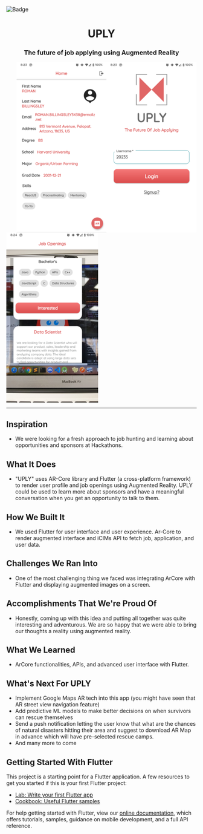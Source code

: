 ![Badge](https://img.shields.io/badge/HackHers-2020-blue)

<h1 align="center" style="border-bottom: none;">UPLY</h1>
<h3 align="center">The future of job applying using Augmented Reality</h3>

<img align="right" src="screenshots/login.png" height="450em" />
<img align="right" src="screenshots/profile.png" height="450em" />
<img align="center" src="screenshots/jobs.png" height="450em" />

------------------------------------------------------------------------------------------------------

## Inspiration

* We were looking for a fresh approach to job hunting and learning about opportunities and sponsors at Hackathons.  

## What It Does

* "UPLY" uses AR-Core library and Flutter (a cross-platform framework) to render user profile and job openings using Augmented Reality. UPLY could be used to learn more about sponsors and have a meaningful conversation when you get an opportunity to talk to them.

## How We Built It

* We used Flutter for user interface and user experience. Ar-Core to render augmented interface and iCIMs API to fetch job, application, and user data.

## Challenges We Ran Into

* One of the most challenging thing we faced was integrating ArCore with Flutter and displaying augmented images on a screen.

## Accomplishments That We're Proud Of

* Honestly, coming up with this idea and putting all together was quite interesting and adventurous. We are so happy that we were able to bring our thoughts a reality using augmented reality. 

## What We Learned

* ArCore functionalities, APIs, and advanced user interface with Flutter.  

## What's Next For UPLY

* Implement Google Maps AR tech into this app (you might have seen that AR street view navigation feature)
* Add predictive ML models to make better decisions on when survivors can rescue themselves
* Send a push notification letting the user know that what are the chances of natural disasters hitting their area and suggest to download AR Map in advance which will have pre-selected rescue camps.
* And many more to come

## Getting Started With Flutter

This project is a starting point for a Flutter application.
A few resources to get you started if this is your first Flutter project:

- [Lab: Write your first Flutter app](https://flutter.dev/docs/get-started/codelab)
- [Cookbook: Useful Flutter samples](https://flutter.dev/docs/cookbook)

For help getting started with Flutter, view our
[online documentation](https://flutter.dev/docs), which offers tutorials,
samples, guidance on mobile development, and a full API reference.
